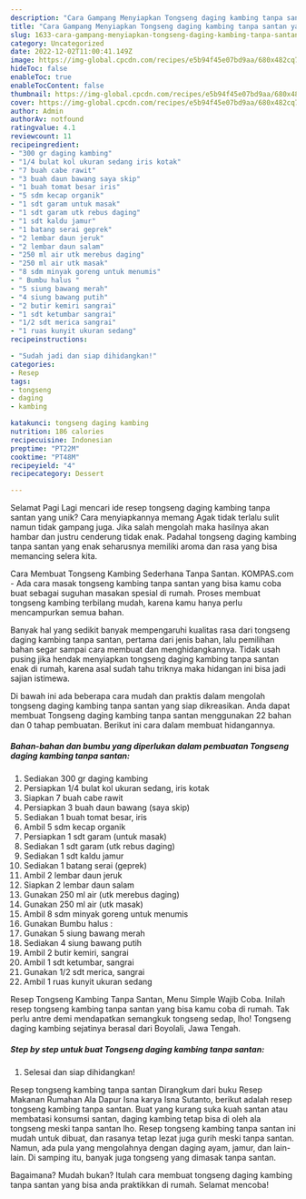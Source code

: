 ```yaml
---
description: "Cara Gampang Menyiapkan Tongseng daging kambing tanpa santan yang Enak, Mantap"
title: "Cara Gampang Menyiapkan Tongseng daging kambing tanpa santan yang Enak, Mantap"
slug: 1633-cara-gampang-menyiapkan-tongseng-daging-kambing-tanpa-santan-yang-enak-mantap
category: Uncategorized
date: 2022-12-02T11:00:41.149Z
image: https://img-global.cpcdn.com/recipes/e5b94f45e07bd9aa/680x482cq70/tongseng-daging-kambing-tanpa-santan-foto-resep-utama.jpg
hideToc: false
enableToc: true
enableTocContent: false
thumbnail: https://img-global.cpcdn.com/recipes/e5b94f45e07bd9aa/680x482cq70/tongseng-daging-kambing-tanpa-santan-foto-resep-utama.jpg
cover: https://img-global.cpcdn.com/recipes/e5b94f45e07bd9aa/680x482cq70/tongseng-daging-kambing-tanpa-santan-foto-resep-utama.jpg
author: Admin
authorAv: notfound
ratingvalue: 4.1
reviewcount: 11
recipeingredient:
- "300 gr daging kambing"
- "1/4 bulat kol ukuran sedang iris kotak"
- "7 buah cabe rawit"
- "3 buah daun bawang saya skip"
- "1 buah tomat besar iris"
- "5 sdm kecap organik"
- "1 sdt garam untuk masak"
- "1 sdt garam utk rebus daging"
- "1 sdt kaldu jamur"
- "1 batang serai geprek"
- "2 lembar daun jeruk"
- "2 lembar daun salam"
- "250 ml air utk merebus daging"
- "250 ml air utk masak"
- "8 sdm minyak goreng untuk menumis"
- " Bumbu halus "
- "5 siung bawang merah"
- "4 siung bawang putih"
- "2 butir kemiri sangrai"
- "1 sdt ketumbar sangrai"
- "1/2 sdt merica sangrai"
- "1 ruas kunyit ukuran sedang"
recipeinstructions:

- "Sudah jadi dan siap dihidangkan!"
categories:
- Resep
tags:
- tongseng
- daging
- kambing

katakunci: tongseng daging kambing 
nutrition: 186 calories
recipecuisine: Indonesian
preptime: "PT22M"
cooktime: "PT48M"
recipeyield: "4"
recipecategory: Dessert

---
```



Selamat Pagi Lagi mencari ide resep tongseng daging kambing tanpa santan yang unik? Cara menyiapkannya memang Agak tidak terlalu sulit namun tidak gampang juga. Jika salah mengolah maka hasilnya akan hambar dan justru cenderung tidak enak. Padahal tongseng daging kambing tanpa santan yang enak seharusnya memiliki aroma dan rasa yang bisa memancing selera kita.


Cara Membuat Tongseng Kambing Sederhana Tanpa Santan. KOMPAS.com - Ada cara masak tongseng kambing tanpa santan yang bisa kamu coba buat sebagai suguhan masakan spesial di rumah. Proses membuat tongseng kambing terbilang mudah, karena kamu hanya perlu mencampurkan semua bahan.

Banyak hal yang sedikit banyak mempengaruhi kualitas rasa dari tongseng daging kambing tanpa santan, pertama dari jenis bahan, lalu pemilihan bahan segar sampai cara membuat dan menghidangkannya. Tidak usah pusing jika hendak menyiapkan tongseng daging kambing tanpa santan enak di rumah, karena asal sudah tahu triknya maka hidangan ini bisa jadi sajian istimewa.


Di bawah ini ada beberapa cara mudah dan praktis dalam mengolah tongseng daging kambing tanpa santan yang siap dikreasikan. Anda dapat membuat Tongseng daging kambing tanpa santan menggunakan 22 bahan dan 0 tahap pembuatan. Berikut ini cara dalam membuat hidangannya.

<!--inarticleads1-->

##### Bahan-bahan dan bumbu yang diperlukan dalam pembuatan Tongseng daging kambing tanpa santan:

1. Sediakan 300 gr daging kambing
1. Persiapkan 1/4 bulat kol ukuran sedang, iris kotak
1. Siapkan 7 buah cabe rawit
1. Persiapkan 3 buah daun bawang (saya skip)
1. Sediakan 1 buah tomat besar, iris
1. Ambil 5 sdm kecap organik
1. Persiapkan 1 sdt garam (untuk masak)
1. Sediakan 1 sdt garam (utk rebus daging)
1. Sediakan 1 sdt kaldu jamur
1. Sediakan 1 batang serai (geprek)
1. Ambil 2 lembar daun jeruk
1. Siapkan 2 lembar daun salam
1. Gunakan 250 ml air (utk merebus daging)
1. Gunakan 250 ml air (utk masak)
1. Ambil 8 sdm minyak goreng untuk menumis
1. Gunakan  Bumbu halus :
1. Gunakan 5 siung bawang merah
1. Sediakan 4 siung bawang putih
1. Ambil 2 butir kemiri, sangrai
1. Ambil 1 sdt ketumbar, sangrai
1. Gunakan 1/2 sdt merica, sangrai
1. Ambil 1 ruas kunyit ukuran sedang


Resep Tongseng Kambing Tanpa Santan, Menu Simple Wajib Coba. Inilah resep tongseng kambing tanpa santan yang bisa kamu coba di rumah. Tak perlu antre demi mendapatkan semangkuk tongseng sedap, lho! Tongseng daging kambing sejatinya berasal dari Boyolali, Jawa Tengah. 

<!--inarticleads2-->

##### Step by step untuk buat Tongseng daging kambing tanpa santan:


1. Selesai dan siap dihidangkan!

Resep tongseng kambing tanpa santan Dirangkum dari buku Resep Makanan Rumahan Ala Dapur Isna karya Isna Sutanto, berikut adalah resep tongseng kambing tanpa santan. Buat yang kurang suka kuah santan atau membatasi konsumsi santan, daging kambing tetap bisa di oleh ala tongseng meski tanpa santan lho. Resep tongseng kambing tanpa santan ini mudah untuk dibuat, dan rasanya tetap lezat juga gurih meski tanpa santan. Namun, ada pula yang mengolahnya dengan daging ayam, jamur, dan lain-lain. Di samping itu, banyak juga tongseng yang dimasak tanpa santan. 

Bagaimana? Mudah bukan? Itulah cara membuat tongseng daging kambing tanpa santan yang bisa anda praktikkan di rumah. Selamat mencoba!
